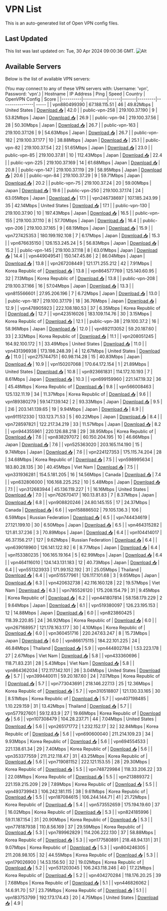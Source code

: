 # VPN List

This is an auto-generated list of Open VPN config files.

## Last Updated

This list was last updated on: Tue, 30 Apr 2024 09:00:36 GMT.
![Alt](https://repobeats.axiom.co/api/embed/186b98318ef1479477931607c1ad7d823f12451f.svg "Repobeats analytics image")

## Available Servers

Below is the list of available VPN servers:

(You may connect to any of these VPN servers with: Username: 'vpn', Password: 'vpn'.)
| Hostname | IP Address | Ping | Speed | Country | OpenVPN Config | Score |
|----------|------------|------|-------|---------|----------------| ----- |
| vpn880499390 | 67.188.115.51 | 46 | 49.82Mbps | United States | [Download 📥](./configs/server_0_US.ovpn) | 42.0 |
| public-vpn-258 | 219.100.37.190 | 9 | 53.82Mbps | Japan | [Download 📥](./configs/server_1_JP.ovpn) | 26.9 |
| public-vpn-94 | 219.100.37.56 | 28 | 50.30Mbps | Japan | [Download 📥](./configs/server_2_JP.ovpn) | 26.7 |
| public-vpn-163 | 219.100.37.126 | 9 | 54.63Mbps | Japan | [Download 📥](./configs/server_3_JP.ovpn) | 26.7 |
| public-vpn-182 | 219.100.37.177 | 10 | 38.88Mbps | Japan | [Download 📥](./configs/server_4_JP.ovpn) | 25.1 |
| public-vpn-82 | 219.100.37.54 | 22 | 51.65Mbps | Japan | [Download 📥](./configs/server_5_JP.ovpn) | 23.0 |
| public-vpn-85 | 219.100.37.81 | 10 | 112.43Mbps | Japan | [Download 📥](./configs/server_6_JP.ovpn) | 22.4 |
| public-vpn-225 | 219.100.37.169 | 14 | 61.68Mbps | Japan | [Download 📥](./configs/server_7_JP.ovpn) | 20.8 |
| public-vpn-147 | 219.100.37.119 | 29 | 58.95Mbps | Japan | [Download 📥](./configs/server_8_JP.ovpn) | 20.6 |
| public-vpn-84 | 219.100.37.29 | 9 | 59.71Mbps | Japan | [Download 📥](./configs/server_9_JP.ovpn) | 20.2 |
| public-vpn-75 | 219.100.37.24 | 20 | 59.00Mbps | Japan | [Download 📥](./configs/server_10_JP.ovpn) | 19.6 |
| public-vpn-250 | 219.100.37.174 | 24 | 63.05Mbps | Japan | [Download 📥](./configs/server_11_JP.ovpn) | 17.1 |
| vpn246738697 | 107.185.243.99 | 35 | 42.14Mbps | United States | [Download 📥](./configs/server_12_US.ovpn) | 17.1 |
| public-vpn-130 | 219.100.37.90 | 10 | 197.43Mbps | Japan | [Download 📥](./configs/server_13_JP.ovpn) | 16.5 |
| public-vpn-155 | 219.100.37.110 | 8 | 57.70Mbps | Japan | [Download 📥](./configs/server_14_JP.ovpn) | 16.4 |
| public-vpn-206 | 219.100.37.165 | 9 | 68.19Mbps | Japan | [Download 📥](./configs/server_15_JP.ovpn) | 15.9 |
| vpn727425353 | 180.199.192.108 | 7 | 6.17Mbps | Japan | [Download 📥](./configs/server_16_JP.ovpn) | 15.3 |
| vpn676635150 | 126.153.245.24 | 5 | 56.83Mbps | Japan | [Download 📥](./configs/server_17_JP.ovpn) | 15.2 |
| public-vpn-145 | 219.100.37.118 | 8 | 63.01Mbps | Japan | [Download 📥](./configs/server_18_JP.ovpn) | 14.4 |
| vpn449049541 | 150.147.45.86 | 2 | 86.04Mbps | Japan | [Download 📥](./configs/server_19_JP.ovpn) | 13.8 |
| vpn267208449 | 121.171.255.212 | 42 | 7.91Mbps | Korea Republic of | [Download 📥](./configs/server_20_KR.ovpn) | 13.8 |
| vpn864577769 | 125.140.60.95 | 32 | 7.13Mbps | Korea Republic of | [Download 📥](./configs/server_21_KR.ovpn) | 13.8 |
| public-vpn-208 | 219.100.37.166 | 16 | 57.04Mbps | Japan | [Download 📥](./configs/server_22_JP.ovpn) | 13.3 |
| vpn815566601 | 27.95.206.196 | 7 | 6.72Mbps | Japan | [Download 📥](./configs/server_23_JP.ovpn) | 13.0 |
| public-vpn-187 | 219.100.37.179 | 18 | 36.76Mbps | Japan | [Download 📥](./configs/server_24_JP.ovpn) | 12.9 |
| vpn478905923 | 222.108.180.53 | 37 | 6.35Mbps | Korea Republic of | [Download 📥](./configs/server_25_KR.ovpn) | 12.7 |
| vpn423516026 | 183.109.114.76 | 30 | 3.15Mbps | Korea Republic of | [Download 📥](./configs/server_26_KR.ovpn) | 12.1 |
| public-vpn-38 | 219.100.37.2 | 16 | 58.96Mbps | Japan | [Download 📥](./configs/server_27_JP.ovpn) | 12.0 |
| vpn892113052 | 59.20.187.60 | 33 | 2.32Mbps | Korea Republic of | [Download 📥](./configs/server_28_KR.ovpn) | 11.1 |
| vpn208051245 | 164.92.100.172 | 1 | 33.49Mbps | United States | [Download 📥](./configs/server_29_US.ovpn) | 11.0 |
| vpn431396938 | 173.198.248.39 | 4 | 12.67Mbps | United States | [Download 📥](./configs/server_30_US.ovpn) | 11.0 |
| vpn275744751 | 60.98.114.28 | 15 | 40.83Mbps | Japan | [Download 📥](./configs/server_31_JP.ovpn) | 10.9 |
| vpn150207068 | 170.64.172.154 | 1 | 21.89Mbps | United States | [Download 📥](./configs/server_32_US.ovpn) | 10.8 |
| vpn923661831 | 114.172.10.193 | 7 | 8.61Mbps | Japan | [Download 📥](./configs/server_33_JP.ovpn) | 10.3 |
| vpn699159960 | 221.147.19.32 | 36 | 45.48Mbps | Korea Republic of | [Download 📥](./configs/server_34_KR.ovpn) | 9.8 |
| vpn566008463 | 125.132.11.19 | 34 | 11.37Mbps | Korea Republic of | [Download 📥](./configs/server_35_KR.ovpn) | 9.6 |
| vpn189380279 | 59.147.139.142 | 2 | 93.33Mbps | Japan | [Download 📥](./configs/server_36_JP.ovpn) | 9.5 |
| 2i6 | 203.141.139.65 | 19 | 9.94Mbps | Japan | [Download 📥](./configs/server_37_JP.ovpn) | 8.9 |
| vpn911512330 | 133.123.71.53 | 5 | 60.22Mbps | Japan | [Download 📥](./configs/server_38_JP.ovpn) | 8.4 |
| vpn728597821 | 122.217.34.219 | 33 | 11.57Mbps | Japan | [Download 📥](./configs/server_39_JP.ovpn) | 8.2 |
| vpn944355961 | 220.126.88.218 | 29 | 38.95Mbps | Korea Republic of | [Download 📥](./configs/server_40_KR.ovpn) | 7.6 |
| vpn838297072 | 60.150.204.195 | 10 | 46.66Mbps | Japan | [Download 📥](./configs/server_41_JP.ovpn) | 7.6 |
| vpn525363020 | 203.165.114.190 | 15 | 9.74Mbps | Japan | [Download 📥](./configs/server_42_JP.ovpn) | 7.6 |
| vpn224127353 | 175.115.74.204 | 28 | 34.68Mbps | Korea Republic of | [Download 📥](./configs/server_43_KR.ovpn) | 7.5 |
| vpn598995634 | 183.80.28.135 | 30 | 40.45Mbps | Viet Nam | [Download 📥](./configs/server_44_VN.ovpn) | 7.5 |
| vpn331936281 | 154.5.181.205 | 16 | 14.56Mbps | Canada | [Download 📥](./configs/server_45_CA.ovpn) | 7.4 |
| vpn632806000 | 106.168.225.252 | 10 | 5.48Mbps | Japan | [Download 📥](./configs/server_46_JP.ovpn) | 7.1 |
| vpn312683944 | 45.136.119.227 | 1 | 16.16Mbps | United States | [Download 📥](./configs/server_47_US.ovpn) | 7.0 |
| vpn762670417 | 160.13.81.83 | 7 | 8.37Mbps | Japan | [Download 📥](./configs/server_48_JP.ovpn) | 6.8 |
| vpn908820246 | 24.80.145.155 | 17 | 24.37Mbps | Canada | [Download 📥](./configs/server_49_CA.ovpn) | 6.6 |
| vpn158886502 | 79.105.136.3 | 106 | 6.59Mbps | Russian Federation | [Download 📥](./configs/server_50_RU.ovpn) | 6.5 |
| vpn744434619 | 27.121.199.10 | 30 | 6.50Mbps | Japan | [Download 📥](./configs/server_51_JP.ovpn) | 6.5 |
| vpn464315282 | 121.81.37.236 | 3 | 70.89Mbps | Japan | [Download 📥](./configs/server_52_JP.ovpn) | 6.4 |
| vpn104414017 | 46.37.156.217 | 127 | 9.62Mbps | Russian Federation | [Download 📥](./configs/server_53_RU.ovpn) | 6.4 |
| vpn639018960 | 126.141.122.92 | 6 | 8.77Mbps | Japan | [Download 📥](./configs/server_54_JP.ovpn) | 6.4 |
| vpn153380235 | 106.165.19.164 | 5 | 62.99Mbps | Japan | [Download 📥](./configs/server_55_JP.ovpn) | 6.4 |
| vpn464116010 | 124.143.131.183 | 12 | 40.73Mbps | Japan | [Download 📥](./configs/server_56_JP.ovpn) | 6.4 |
| vpn551323933 | 171.99.152.192 | 31 | 25.05Mbps | Thailand | [Download 📥](./configs/server_57_TH.ovpn) | 6.4 |
| vpn515577961 | 126.117.101.68 | 3 | 9.65Mbps | Japan | [Download 📥](./configs/server_58_JP.ovpn) | 6.3 |
| vpn420632738 | 42.116.160.128 | 22 | 19.57Mbps | Viet Nam | [Download 📥](./configs/server_59_VN.ovpn) | 6.3 |
| vpn785526120 | 175.208.154.79 | 31 | 9.45Mbps | Korea Republic of | [Download 📥](./configs/server_60_KR.ovpn) | 6.2 |
| vpn441807814 | 58.158.179.229 | 2 | 9.64Mbps | Japan | [Download 📥](./configs/server_61_JP.ovpn) | 6.1 |
| vpn519380097 | 126.23.195.153 | 12 | 14.88Mbps | Japan | [Download 📥](./configs/server_62_JP.ovpn) | 6.0 |
| vpn823860425 | 118.39.220.85 | 24 | 36.92Mbps | Korea Republic of | [Download 📥](./configs/server_63_KR.ovpn) | 6.0 |
| vpn267168957 | 121.178.163.177 | 30 | 4.10Mbps | Korea Republic of | [Download 📥](./configs/server_64_KR.ovpn) | 6.0 |
| vpn360451716 | 220.247.63.247 | 8 | 15.73Mbps | Japan | [Download 📥](./configs/server_65_JP.ovpn) | 6.0 |
| vpn866175115 | 184.22.101.225 | 24 | 46.84Mbps | Thailand | [Download 📥](./configs/server_66_TH.ovpn) | 5.9 |
| vpn444802784 | 1.53.223.178 | 27 | 2.67Mbps | Viet Nam | [Download 📥](./configs/server_67_VN.ovpn) | 5.8 |
| vpn433360696 | 118.71.83.231 | 28 | 5.43Mbps | Viet Nam | [Download 📥](./configs/server_68_VN.ovpn) | 5.8 |
| vpn864362034 | 172.117.142.101 | 26 | 3.04Mbps | United States | [Download 📥](./configs/server_69_US.ovpn) | 5.7 |
| vpn399440011 | 59.20.187.60 | 24 | 7.07Mbps | Korea Republic of | [Download 📥](./configs/server_70_KR.ovpn) | 5.7 |
| vpn773043691 | 218.146.227.13 | 25 | 12.36Mbps | Korea Republic of | [Download 📥](./configs/server_71_KR.ovpn) | 5.7 |
| vpn310518807 | 121.130.33.165 | 30 | 8.51Mbps | Korea Republic of | [Download 📥](./configs/server_72_KR.ovpn) | 5.7 |
| vpn407198485 | 1.10.229.159 | 31 | 13.42Mbps | Thailand | [Download 📥](./configs/server_73_TH.ovpn) | 5.7 |
| vpn577927601 | 59.12.83.9 | 27 | 19.66Mbps | Korea Republic of | [Download 📥](./configs/server_74_KR.ovpn) | 5.6 |
| vpn107308479 | 104.28.237.71 | 44 | 7.04Mbps | United States | [Download 📥](./configs/server_75_US.ovpn) | 5.6 |
| vpn265171772 | 1.232.152.17 | 32 | 32.84Mbps | Korea Republic of | [Download 📥](./configs/server_76_KR.ovpn) | 5.6 |
| vpn690600040 | 211.214.109.23 | 34 | 9.93Mbps | Korea Republic of | [Download 📥](./configs/server_77_KR.ovpn) | 5.6 |
| vpn694554533 | 221.138.61.34 | 29 | 7.40Mbps | Korea Republic of | [Download 📥](./configs/server_78_KR.ovpn) | 5.6 |
| vpn353377559 | 211.212.118.47 | 31 | 43.25Mbps | Korea Republic of | [Download 📥](./configs/server_79_KR.ovpn) | 5.6 |
| vpn719081152 | 222.121.153.55 | 28 | 29.30Mbps | Korea Republic of | [Download 📥](./configs/server_80_KR.ovpn) | 5.5 |
| vpn748729984 | 118.33.206.22 | 33 | 22.08Mbps | Korea Republic of | [Download 📥](./configs/server_81_KR.ovpn) | 5.5 |
| vpn213889372 | 221.159.215.209 | 29 | 7.89Mbps | Korea Republic of | [Download 📥](./configs/server_82_KR.ovpn) | 5.5 |
| vpn493739943 | 106.242.181.115 | 38 | 9.61Mbps | Korea Republic of | [Download 📥](./configs/server_83_KR.ovpn) | 5.5 |
| vpn187084615 | 106.244.144.71 | 41 | 21.72Mbps | Korea Republic of | [Download 📥](./configs/server_84_KR.ovpn) | 5.4 |
| vpn573552659 | 175.194.19.60 | 37 | 16.02Mbps | Korea Republic of | [Download 📥](./configs/server_85_KR.ovpn) | 5.3 |
| vpn824185996 | 59.11.187.154 | 31 | 20.90Mbps | Korea Republic of | [Download 📥](./configs/server_86_KR.ovpn) | 5.3 |
| vpn778187938 | 110.8.56.169 | 37 | 29.59Mbps | Korea Republic of | [Download 📥](./configs/server_87_KR.ovpn) | 5.3 |
| vpn789962829 | 114.206.222.130 | 37 | 58.88Mbps | Korea Republic of | [Download 📥](./configs/server_88_KR.ovpn) | 5.3 |
| vpn177580891 | 218.48.94.131 | 31 | 9.07Mbps | Korea Republic of | [Download 📥](./configs/server_89_KR.ovpn) | 5.3 |
| vpn804246305 | 211.208.98.105 | 32 | 44.55Mbps | Korea Republic of | [Download 📥](./configs/server_90_KR.ovpn) | 5.3 |
| vpn179026900 | 14.53.156.50 | 32 | 19.02Mbps | Korea Republic of | [Download 📥](./configs/server_91_KR.ovpn) | 5.2 |
| vpn531203045 | 106.243.118.246 | 40 | 17.22Mbps | Korea Republic of | [Download 📥](./configs/server_92_KR.ovpn) | 5.2 |
| vpn404270284 | 118.176.20.25 | 39 | 7.68Mbps | Korea Republic of | [Download 📥](./configs/server_93_KR.ovpn) | 5.1 |
| vpn446826062 | 14.6.91.70 | 57 | 23.79Mbps | Korea Republic of | [Download 📥](./configs/server_94_KR.ovpn) | 5.1 |
| vpn183753799 | 192.173.174.43 | 20 | 4.75Mbps | United States | [Download 📥](./configs/server_95_US.ovpn) | 4.9 |
